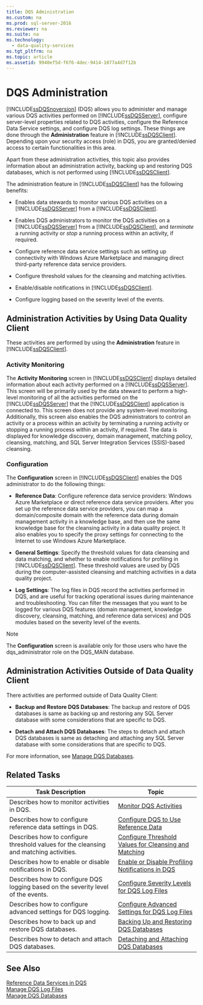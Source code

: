 ```yaml
---
title: DQS Administration
ms.custom: na
ms.prod: sql-server-2016
ms.reviewer: na
ms.suite: na
ms.technology: 
  - data-quality-services
ms.tgt_pltfrm: na
ms.topic: article
ms.assetid: 9940ef5d-f6f6-4dec-9414-1077a4d7f12b
---
```

# DQS Administration
  [!INCLUDE[ssDQSnoversion](../../Token\Other/ssDQSnoversion_md.md)] \(DQS\) allows you to administer and manage various DQS activities performed on [!INCLUDE[ssDQSServer](../../Token\Other/ssDQSServer_md.md)], configure server\-level properties related to DQS activities, configure the Reference Data Service settings, and configure DQS log settings. These things are done through the **Administration** feature in [!INCLUDE[ssDQSClient](../../Token\Other/ssDQSClient_md.md)]. Depending upon your security access \(role\) in DQS, you are granted\/denied access to certain functionalities in this area.  
  
 Apart from these administration activities, this topic also provides information about an administration activity, backing up and restoring DQS databases, which is not performed using [!INCLUDE[ssDQSClient](../../Token\Other/ssDQSClient_md.md)].  
  
 The administration feature in [!INCLUDE[ssDQSClient](../../Token\Other/ssDQSClient_md.md)] has the following benefits:  
  
-   Enables data stewards to monitor various DQS activities on a [!INCLUDE[ssDQSServer](../../Token\Other/ssDQSServer_md.md)] from a [!INCLUDE[ssDQSClient](../../Token\Other/ssDQSClient_md.md)].  
  
-   Enables DQS administrators to monitor the DQS activities on a [!INCLUDE[ssDQSServer](../../Token\Other/ssDQSServer_md.md)] from a [!INCLUDE[ssDQSClient](../../Token\Other/ssDQSClient_md.md)], and *terminate* a running activity or *stop* a running process within an activity, if required.  
  
-   Configure reference data service settings such as setting up connectivity with Windows Azure Marketplace and managing direct third\-party reference data service providers.  
  
-   Configure threshold values for the cleansing and matching activities.  
  
-   Enable\/disable notifications in [!INCLUDE[ssDQSClient](../../Token\Other/ssDQSClient_md.md)].  
  
-   Configure logging based on the severity level of the events.  
  
##  <a name="AdminUsingClent"></a> Administration Activities by Using Data Quality Client  
 These activities are performed by using the **Administration** feature in [!INCLUDE[ssDQSClient](../../Token\Other/ssDQSClient_md.md)].  
  
### Activity Monitoring  
 The **Activity Monitoring** screen in [!INCLUDE[ssDQSClient](../../Token\Other/ssDQSClient_md.md)] displays detailed information about each activity performed on a [!INCLUDE[ssDQSServer](../../Token\Other/ssDQSServer_md.md)]. This screen will be primarily used by the data steward to perform a high\-level monitoring of all the activities performed on the [!INCLUDE[ssDQSServer](../../Token\Other/ssDQSServer_md.md)] that the [!INCLUDE[ssDQSClient](../../Token\Other/ssDQSClient_md.md)] application is connected to. This screen does not provide any system\-level monitoring. Additionally, this screen also enables the DQS administrators to control an activity or a process within an activity by terminating a running activity or stopping a running process within an activity, if required. The data is displayed for knowledge discovery, domain management, matching policy, cleansing, matching, and SQL Server Integration Services \(SSIS\)\-based cleansing.  
  
### Configuration  
 The **Configuration** screen in [!INCLUDE[ssDQSClient](../../Token\Other/ssDQSClient_md.md)] enables the DQS administrator to do the following things:  
  
-   **Reference Data**: Configure reference data service providers: Windows Azure Marketplace or direct reference data service providers. After you set up the reference data service providers, you can map a domain\/composite domain with the reference data during domain management activity in a knowledge base, and then use the same knowledge base for the cleansing activity in a data quality project. It also enables you to specify the proxy settings for connecting to the Internet to use Windows Azure Marketplace.  
  
-   **General Settings**: Specify the threshold values for data cleansing and data matching, and whether to enable notifications for profiling in [!INCLUDE[ssDQSClient](../../Token\Other/ssDQSClient_md.md)]. These threshold values are used by DQS during the computer\-assisted cleansing and matching activities in a data quality project.  
  
-   **Log Settings**: The log files in DQS record the activities performed in DQS, and are useful for tracking operational issues during maintenance and troubleshooting. You can filter the messages that you want to be logged for various DQS features \(domain management, knowledge discovery, cleansing, matching, and reference data services\) and DQS modules based on the severity level of the events.  
  
> [!NOTE]  
>  The **Configuration** screen is available only for those users who have the dqs\_administrator role on the DQS\_MAIN database.  
  
##  <a name="AdminOutsideClient"></a> Administration Activities Outside of Data Quality Client  
 There activities are performed outside of Data Quality Client:  
  
-   **Backup and Restore DQS Databases**: The backup and restore of DQS databases is same as backing up and restoring any SQL Server database with some considerations that are specific to DQS.  
  
-   **Detach and Attach DQS Databases**: The steps to detach and attach DQS databases is same as detaching and attaching any SQL Server database with some considerations that are specific to DQS.  
  
 For more information, see [Manage DQS Databases](../../Topics\TopicNameNotContainA/Manage-DQS-Databases.md).  
  
## Related Tasks  
  
|Task Description|Topic|  
|----------------------|-----------|  
|Describes how to monitor activities in DQS.|[Monitor DQS Activities](../../Topics\TopicNameNotContainA/Monitor-DQS-Activities.md)|  
|Describes how to configure reference data settings in DQS.|[Configure DQS to Use Reference Data](../../Topics\TopicNameNotContainA/Configure-DQS-to-Use-Reference-Data.md)|  
|Describes how to configure threshold values for the cleansing and matching activities.|[Configure Threshold Values for Cleansing and Matching](../../Topics\TopicNameNotContainA/Configure-Threshold-Values-for-Cleansing-and-Matching.md)|  
|Describes how to enable or disable notifications in DQS.|[Enable or Disable Profiling Notifications in DQS](../../Topics\TopicNameNotContainA/Enable-or-Disable-Profiling-Notifications-in-DQS.md)|  
|Describes how to configure DQS logging based on the severity level of the events.|[Configure Severity Levels for DQS Log Files](../../Topics\TopicNameNotContainA/Configure-Severity-Levels-for-DQS-Log-Files.md)|  
|Describes how to configure advanced settings for DQS logging.|[Configure Advanced Settings for DQS Log Files](../../Topics\TopicNameNotContainA/Configure-Advanced-Settings-for-DQS-Log-Files.md)|  
|Describes how to back up and restore DQS databases.|[Backing Up and Restoring DQS Databases](../../Topics\TopicNameNotContainA/Backing-Up-and-Restoring-DQS-Databases.md)|  
|Describes how to detach and attach DQS databases.|[Detaching and Attaching DQS Databases](../../Topics\TopicNameNotContainA/Detaching-and-Attaching-DQS-Databases.md)|  
  
## See Also  
 [Reference Data Services in DQS](../../Topics\TopicNameNotContainA/Reference-Data-Services-in-DQS.md)   
 [Manage DQS Log Files](../../Topics\TopicNameNotContainA/Manage-DQS-Log-Files.md)   
 [Manage DQS Databases](../../Topics\TopicNameNotContainA/Manage-DQS-Databases.md)  
  
  